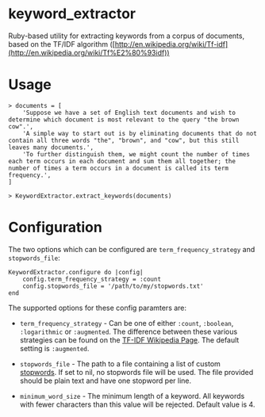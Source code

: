 keyword\_extractor
=================

Ruby-based utility for extracting keywords from a corpus of documents, based on the 
TF/IDF algorithm ([http://en.wikipedia.org/wiki/Tf-idf](http://en.wikipedia.org/wiki/Tf%E2%80%93idf))


Usage
=================
  
	> documents = [
		'Suppose we have a set of English text documents and wish to determine which document is most relevant to the query "the brown cow".',
		'A simple way to start out is by eliminating documents that do not contain all three words "the", "brown", and "cow", but this still leaves many documents.',
		'To further distinguish them, we might count the number of times each term occurs in each document and sum them all together; the number of times a term occurs in a document is called its term frequency.',
	]

	> KeywordExtractor.extract_keywords(documents)


Configuration
=================

The two options which can be configured are `term_frequency_strategy` and `stopwords_file`:

	KeywordExtractor.configure do |config|
		config.term_frequency_strategy = :count
		config.stopwords_file = '/path/to/my/stopwords.txt'
	end

The supported options for these config paramters are:

  * `term_frequency_strategy` - Can be one of either `:count`, `:boolean`, `:logarithmic` or `:augmented`.  The difference between these various strategies can be found on the [TF-IDF Wikipedia Page](http://en.wikipedia.org/wiki/Tf%E2%80%93idf#Mathematical_details).  The default setting is `:augmented`.

  * `stopwords_file` - The path to a file containing a list of custom [stopwords](http://en.wikipedia.org/wiki/Stopwords).  If set to nil, no stopwords file will be used.  The file provided should be plain text and have one stopword per line.

  * `minimum_word_size` - The minimum length of a keyword.  All keywords with fewer characters than this value will be rejected.  Default value is 4.
